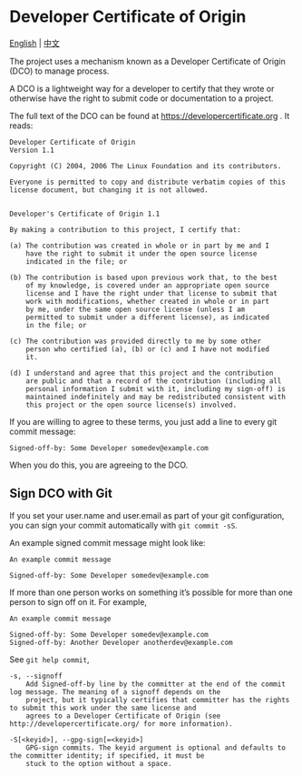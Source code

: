 # Developer Certificate of Origin

[English](./dco.md) | [中文](./dco.zh.md)


The project uses a mechanism known as a Developer Certificate of Origin (DCO) to manage process.

A DCO is a lightweight way for a developer to certify that they wrote or otherwise have the right to submit code or documentation to a project.

The full text of the DCO can be found at <https://developercertificate.org> . It reads:

```
Developer Certificate of Origin
Version 1.1

Copyright (C) 2004, 2006 The Linux Foundation and its contributors.

Everyone is permitted to copy and distribute verbatim copies of this
license document, but changing it is not allowed.


Developer's Certificate of Origin 1.1

By making a contribution to this project, I certify that:

(a) The contribution was created in whole or in part by me and I
    have the right to submit it under the open source license
    indicated in the file; or

(b) The contribution is based upon previous work that, to the best
    of my knowledge, is covered under an appropriate open source
    license and I have the right under that license to submit that
    work with modifications, whether created in whole or in part
    by me, under the same open source license (unless I am
    permitted to submit under a different license), as indicated
    in the file; or

(c) The contribution was provided directly to me by some other
    person who certified (a), (b) or (c) and I have not modified
    it.

(d) I understand and agree that this project and the contribution
    are public and that a record of the contribution (including all
    personal information I submit with it, including my sign-off) is
    maintained indefinitely and may be redistributed consistent with
    this project or the open source license(s) involved.
```

If you are willing to agree to these terms, you just add a line to every git commit message:

```
Signed-off-by: Some Developer somedev@example.com
```

When you do this, you are agreeing to the DCO.

## Sign DCO with Git

If you set your user.name and user.email as part of your git configuration,
you can sign your commit automatically with `git commit -sS`.

An example signed commit message might look like:

```
An example commit message

Signed-off-by: Some Developer somedev@example.com
```

If more than one person works on something it’s possible for more than one person to sign off on it. For example,

```
An example commit message

Signed-off-by: Some Developer somedev@example.com
Signed-off-by: Another Developer anotherdev@example.com
```


See `git help commit`,

```
-s, --signoff
    Add Signed-off-by line by the committer at the end of the commit log message. The meaning of a signoff depends on the
    project, but it typically certifies that committer has the rights to submit this work under the same license and
    agrees to a Developer Certificate of Origin (see http://developercertificate.org/ for more information).

-S[<keyid>], --gpg-sign[=<keyid>]
    GPG-sign commits. The keyid argument is optional and defaults to the committer identity; if specified, it must be
    stuck to the option without a space.
```
